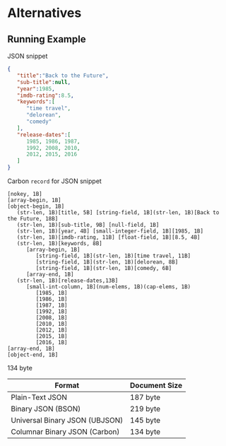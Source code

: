 # Alternatives

## Running Example

JSON snippet
```json
{
   "title":"Back to the Future",
   "sub-title":null,
   "year":1985,
   "imdb-rating":8.5,
   "keywords":[
      "time travel",
      "delorean",
      "comedy"
   ],
   "release-dates":[
      1985, 1986, 1987,
      1992, 2008, 2010,
      2012, 2015, 2016
   ]
}
```


Carbon `record` for JSON snippet

```
[nokey, 1B]
[array-begin, 1B]
[object-begin, 1B]
   (str-len, 1B)[title, 5B] [string-field, 1B](str-len, 1B)[Back to the Future, 18B]
   (str-len, 1B)[sub-title, 9B] [null-field, 1B]
   (str-len, 1B)[year, 4B] [small-integer-field, 1B][1985, 1B]
   (str-len, 1B)[imdb-rating, 11B] [float-field, 1B][8.5, 4B]
   (str-len, 1B)[keywords, 8B] 
      [array-begin, 1B] 
         [string-field, 1B](str-len, 1B)[time travel, 11B] 
         [string-field, 1B](str-len, 1B)[delorean, 8B]       
         [string-field, 1B](str-len, 1B)[comedy, 6B]            
      [array-end, 1B]
   (str-len, 1B)[release-dates,13B] 
      [small-int-column, 1B](num-elems, 1B)(cap-elems, 1B)
         [1985, 1B] 
         [1986, 1B] 
         [1987, 1B]
         [1992, 1B] 
         [2008, 1B] 
         [2010, 1B]
         [2012, 1B]
         [2015, 1B]
         [2016, 1B]
[array-end, 1B]         
[object-end, 1B]  
```

134 byte

Format                         | Document Size
-------------------------------|--------------
Plain-Text JSON                | 187 byte
Binary JSON (BSON)             | 219 byte
Universal Binary JSON (UBJSON) | 145 byte
Columnar Binary JSON (Carbon)  | 134 byte